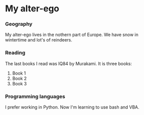 # My alter-ego

### Geography
My alter-ego lives in the nothern part of Europe. We have snow in wintertime and lot's of reindeers.


### Reading

The last books I read was IQ84 by Murakami. It is three books:

1. Book 1
2. Book 2
3. Book 3

### Programming languages
 I prefer working in Python. Now I'm learning to use bash and VBA.

